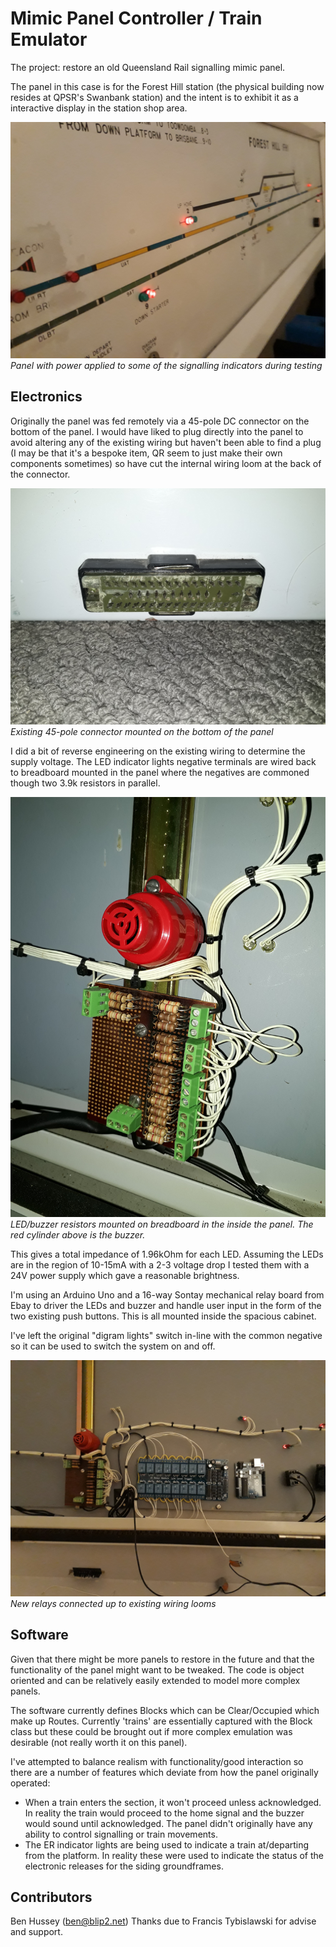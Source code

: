 # Mimic Panel Controller / Train Emulator
The project: restore an old Queensland Rail signalling mimic panel.

The panel in this case is for the Forest Hill station (the physical building now resides at QPSR's Swanbank station) and the intent is to exhibit it as a interactive display in the station shop area.

![Forest Hill Panel](https://raw.githubusercontent.com/blip2/mimic-ctrl/master/img/illuminated.jpg)
*Panel with power applied to some of the signalling indicators during testing*

## Electronics

Originally the panel was fed remotely via a 45-pole DC connector on the bottom of the panel. I would have liked to plug directly into the panel to avoid altering any of the existing wiring but haven't been able to find a plug (I may be that it's a bespoke item, QR seem to just make their own components sometimes) so have cut the internal wiring loom at the back of the connector.

![DC Connector](https://raw.githubusercontent.com/blip2/mimic-ctrl/master/img/connector.jpg)
*Existing 45-pole connector mounted on the bottom of the panel*

I did a bit of reverse engineering on the existing wiring to determine the supply voltage. The LED indicator lights negative terminals are wired back to breadboard mounted in the panel where the negatives are commoned though two 3.9k resistors in parallel.

![Resistor Breadboard](https://raw.githubusercontent.com/blip2/mimic-ctrl/master/img/breadboard.jpg)
*LED/buzzer resistors mounted on breadboard in the inside the panel. The red cylinder above is the buzzer.*

This gives a total impedance of 1.96kOhm for each LED. Assuming the LEDs are in the region of 10-15mA with a 2-3 voltage drop I tested them with a 24V power supply which gave a reasonable brightness.

I'm using an Arduino Uno and a 16-way Sontay mechanical relay board from Ebay to driver the LEDs and buzzer and handle user input in the form of the two existing push buttons. This is all mounted inside the spacious cabinet.

I've left the original "digram lights" switch in-line with the common negative so it can be used to switch the system on and off.

![New Electronics](https://raw.githubusercontent.com/blip2/mimic-ctrl/master/img/rewired.jpg)
*New relays connected up to existing wiring looms*

## Software

Given that there might be more panels to restore in the future and that the functionality of the panel might want to be tweaked. The code is object oriented and can be relatively easily extended to model more complex panels.

The software currently defines Blocks which can be Clear/Occupied which make up Routes. Currently 'trains' are essentially captured with the Block class but these could be brought out if more complex emulation was desirable (not really worth it on this panel).

I've attempted to balance realism with functionality/good interaction so there are a number of features which deviate from how the panel originally operated:
* When a train enters the section, it won't proceed unless acknowledged. In reality the train would proceed to the home signal and the buzzer would sound until acknowledged. The panel didn't originally have any ability to control signalling or train movements.
* The ER indicator lights are being used to indicate a train at/departing from the platform. In reality these were used to indicate the status of the electronic releases for the siding groundframes.

## Contributors
Ben Hussey (<a href="mailto:ben@blip2.net">ben@blip2.net</a>)
Thanks due to Francis Tybislawski for advise and support.
